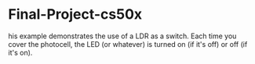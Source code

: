 # Final-Project-cs50x



his example demonstrates the use of a LDR as a switch. Each time you cover the photocell, the LED (or whatever) is turned on (if it's off) or off (if it's on).

